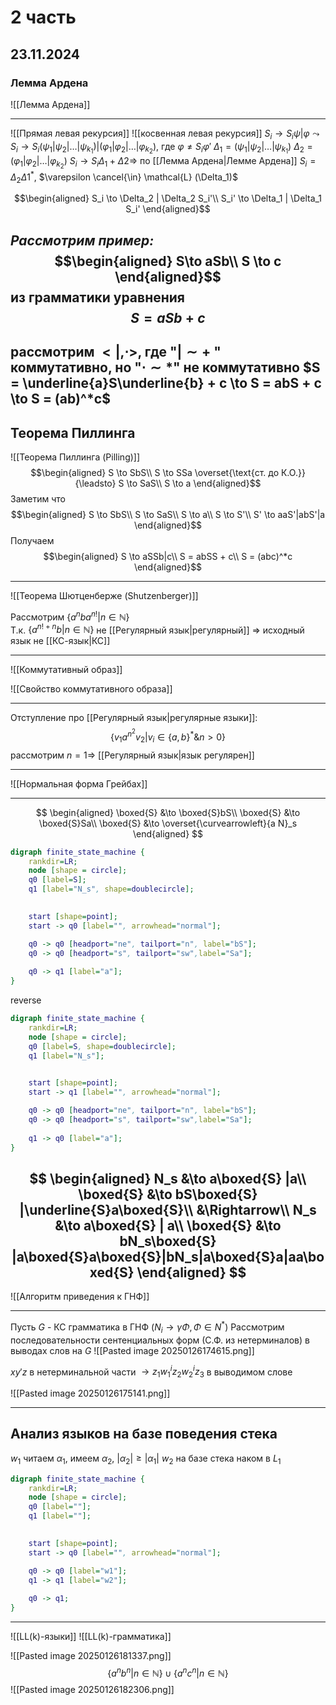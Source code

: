 # 2 часть
## 23.11.2024
### Лемма Ардена

![[Лемма Ардена]]

----
 ![[Прямая левая рекурсия]]
![[косвенная левая рекурсия]]
$S_i \to S_i \psi | \varphi \leadsto S_i \to S_i(\psi_1|\psi_2|\dots|\psi_{k_1})\Big|(\varphi_1|\varphi_2|\dots|\varphi_{k_2})$, где $\varphi \neq S_i \varphi'$
$\Delta_1 = (\psi_1|\psi_2|\dots|\psi_{k_1})$
$\Delta_2 = (\varphi_1|\varphi_2|\dots|\varphi_{k_2})$
$S_i \to S_i \Delta_1 + \Delta2 \Rightarrow$ по [[Лемма Ардена|Лемме Ардена]] $S_i = \Delta_2 \Delta1^*$, $\varepsilon \cancel{\in} \mathcal{L} (\Delta_1)$  

$$\begin{aligned}
S_i \to \Delta_2 | \Delta_2 S_i'\\
S_i' \to \Delta_1 | \Delta_1 S_i'
\end{aligned}$$

*Рассмотрим пример:*
$$\begin{aligned}
S\to aSb\\
S \to c
\end{aligned}$$
из грамматики уравнения 
$$S = aSb + c$$
---
рассмотрим $<|, \cdot>$, где "$| \sim +$ " коммутативно, но "$\cdot \sim *$" не коммутативно
$S = \underline{a}S\underline{b} + c \to S = abS + c \to S = (ab)^*c$ 
---
## Теорема Пиллинга
![[Теорема Пиллинга (Pilling)]]
$$\begin{aligned}
S \to SbS\\
S \to SSa \overset{\text{ст. до К.О.}}{\leadsto} S \to SaS\\
S \to a
\end{aligned}$$
 Заметим что
$$\begin{aligned}
S \to SbS\\
S \to SaS\\
S \to a\\
S \to S'\\
S' \to aaS'|abS'|a
\end{aligned}$$
Получаем
$$\begin{aligned}
S \to aSSb|c\\
S = abSS + c\\
S = (abc)^*c
\end{aligned}$$
___
![[Теорема Шютценберже (Shutzenberger)]]

Рассмотрим $\{a^nba^{n!}|n\in\mathbb{N}\}$   
Т.к. $\{a^{n!+n}b|n\in\mathbb{N}\}$  не [[Регулярный язык|регулярный]] $\Rightarrow$ исходный язык не [[КС-язык|КС]]

---
![[Коммутативный образ]]

![[Свойство коммутативного образа]]

---

Отступление про [[Регулярный язык|регулярные языки]]:
$$\{v_1a^{n^2}v_2|v_i\in \{a,b\}^* \& n >0\}$$
рассмотрим $n=1 \Rightarrow$  [[Регулярный язык|язык регулярен]]

---

![[Нормальная форма Грейбах]]

---
$$
\begin{aligned}
\boxed{S} &\to  \boxed{S}bS\\
\boxed{S} &\to \boxed{S}Sa\\
\boxed{S} &\to \overset{\curvearrowleft}{a N}_s 
\end{aligned}
$$
```dot
digraph finite_state_machine {
    rankdir=LR;  
    node [shape = circle]; 
    q0 [label=S];
    q1 [label="N_s", shape=doublecircle];

    
    start [shape=point]; 
    start -> q0 [label="", arrowhead="normal"]; 

    q0 -> q0 [headport="ne", tailport="n", label="bS"];
    q0 -> q0 [headport="s", tailport="sw",label="Sa"];
    
    q0 -> q1 [label="a"];
}
```

reverse

```dot
digraph finite_state_machine {
    rankdir=LR;  
    node [shape = circle]; 
    q0 [label=S, shape=doublecircle];
    q1 [label="N_s"];

    
    start [shape=point]; 
    start -> q1 [label="", arrowhead="normal"]; 

    q0 -> q0 [headport="ne", tailport="n", label="bS"];
    q0 -> q0 [headport="s", tailport="sw",label="Sa"];
    
    q1 -> q0 [label="a"];
}
```
$$
\begin{aligned}
N_s &\to a\boxed{S} |a\\
\boxed{S} &\to bS\boxed{S} |\underline{S}a\boxed{S}\\
&\Rightarrow\\
N_s &\to a\boxed{S} | a\\
\boxed{S} &\to bN_s\boxed{S} |a\boxed{S}a\boxed{S}|bN_s|a\boxed{S}a|aa\boxed{S}
\end{aligned}
$$
---
![[Алгоритм приведения к ГНФ]]

---
Пусть $G$ - КС грамматика в ГНФ ($N_i \to \gamma \Phi, \Phi \in N^*$)
Рассмотрим последовательности сентенциальных форм (С.Ф. из нетерминалов) в выводах слов на $G$
![[Pasted image 20250126174615.png]]

$xy'z$ в нетерминальной части $\rightarrow z_1w_1^{i}z_2w_2^iz_3$ в выводимом слове

![[Pasted image 20250126175141.png]]

---
## Анализ языков на базе поведения стека
$w_1$ читаем $\alpha_1$, имеем  $\alpha_2$, $|\alpha_2|\geq|\alpha_1|$ 
$w_2$ на базе стека наком в $L_1$
```dot
digraph finite_state_machine {
    rankdir=LR;  
    node [shape = circle]; 
    q0 [label=""];
    q1 [label=""];

    
    start [shape=point]; 
    start -> q0 [label="", arrowhead="normal"]; 

    q0 -> q0 [label="w1"];
    q1 -> q1 [label="w2"];
    
    q0 -> q1;
}
```

---

![[LL(k)-языки]]
![[LL(k)-грамматика]]

![[Pasted image 20250126181337.png]]
$$\{a^nb^n|n\in \mathbb{N}\}\cup\{a^nc^n|n\in\mathbb{N}\}$$
![[Pasted image 20250126182306.png]]


